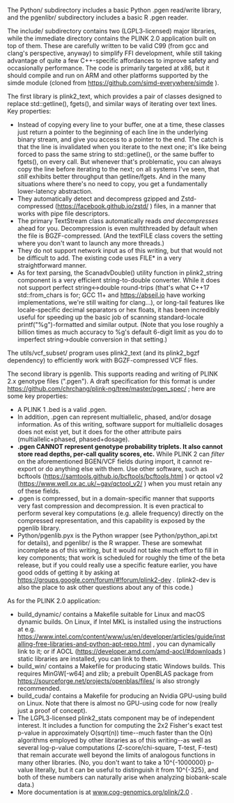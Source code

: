 The Python/ subdirectory includes a basic Python .pgen read/write library, and
the pgenlibr/ subdirectory includes a basic R .pgen reader.

The include/ subdirectory contains two (LGPL3-licensed) major libraries, while
the immediate directory contains the PLINK 2.0 application built on top of
them.  These are carefully written to be valid C99 (from gcc and clang's
perspective, anyway) to simplify FFI development, while still taking advantage
of quite a few C++-specific affordances to improve safety and occasionally
performance.  The code is primarily targeted at x86, but it should compile and
run on ARM and other platforms supported by the simde module (cloned from
https://github.com/simd-everywhere/simde ).

The first library is plink2_text, which provides a pair of classes designed to
replace std::getline(), fgets(), and similar ways of iterating over text lines.
Key properties:
* Instead of copying every line to your buffer, one at a time, these classes
  just return a pointer to the beginning of each line in the underlying binary
  stream, and give you access to a pointer to the end.  The catch is that the
  line is invalidated when you iterate to the next one; it's like being forced
  to pass the same string to std::getline(), or the same buffer to fgets(), on
  every call.  But whenever that's problematic, you can always copy the line
  before iterating to the next; on all systems I've seen, that *still* exhibits
  better throughput than getline/fgets.  And in the many situations where
  there's no need to copy, you get a fundamentally lower-latency abstraction.
* They automatically detect and decompress gzipped and Zstd-compressed
  (https://facebook.github.io/zstd/ ) files, in a manner that works with pipe
  file descriptors.
* The primary TextStream class automatically reads *and decompresses* ahead for
  you.  Decompression is even multithreaded by default when the file is
  BGZF-compressed.  (And the textFILE class covers the setting where you don't
  want to launch any more threads.)
* They do not support network input as of this writing, but that would not be
  difficult to add.  The existing code uses FILE* in a very straightforward
  manner.
* As for text parsing, the ScanadvDouble() utility function in plink2_string
  component is a very efficient string-to-double converter.  While it does not
  support perfect string<->double round-trips (that's what C++17
  std::from_chars is for; GCC 11+ and https://abseil.io have working
  implementations, we're still waiting for clang...), or long-tail features
  like locale-specific decimal separators or hex floats, it has been incredibly
  useful for speeding up the basic job of scanning standard-locale
  printf("%g")-formatted and similar output.  (Note that you lose roughly a
  billion times as much accuracy to %g's default 6-digit limit as you do to
  imperfect string->double conversion in that setting.)

The utils/vcf_subset/ program uses plink2_text (and its plink2_bgzf dependency)
to efficiently work with BGZF-compressed VCF files.

The second library is pgenlib.  This supports reading and writing of PLINK 2.x
genotype files (".pgen").  A draft specification for this format is under
https://github.com/chrchang/plink-ng/tree/master/pgen_spec/ ; here are some key
properties:
* A PLINK 1 .bed is a valid .pgen.
* In addition, .pgen can represent multiallelic, phased, and/or dosage
  information.  As of this writing, software support for multiallelic dosages
  does not exist yet, but it does for the other attribute pairs
  (multiallelic+phased, phased+dosage).
* **.pgen CANNOT represent genotype probability triplets.  It also cannot store
  read depths, per-call quality scores, etc.**  While PLINK 2 can *filter* on
  the aforementioned BGEN/VCF fields during import, it cannot re-export or do
  anything else with them.  Use other software, such as bcftools
  (https://samtools.github.io/bcftools/bcftools.html ) or qctool v2
  (https://www.well.ox.ac.uk/~gav/qctool_v2/ ) when you must retain any of
  these fields.
* .pgen is compressed, but in a domain-specific manner that supports very fast
  compression and decompression.  It is even practical to perform several key
  computations (e.g. allele frequency) directly on the compressed
  representation, and this capability is exposed by the pgenlib library.
* Python/pgenlib.pyx is the Python wrapper (see Python/python_api.txt for
  details), and pgenlibr/ is the R wrapper.  These are somewhat incomplete as
  of this writing, but it would not take much effort to fill in key components;
  that work is scheduled for roughly the time of the beta release, but if you
  could really use a specific feature earlier, you have good odds of getting it
  by asking at https://groups.google.com/forum/#!forum/plink2-dev .
  (plink2-dev is also the place to ask other questions about any of this code.)

As for the PLINK 2.0 application:
* build_dynamic/ contains a Makefile suitable for Linux and macOS dynamic
  builds.  On Linux, if Intel MKL is installed using the instructions at e.g.
  https://www.intel.com/content/www/us/en/developer/articles/guide/installing-free-libraries-and-python-apt-repo.html ,
  you can dynamically link to it; or if AOCL
  (https://developer.amd.com/amd-aocl/#downloads ) static libraries are
  installed, you can link to them.
* build_win/ contains a Makefile for producing static Windows builds.  This
  requires MinGW[-w64] and zlib; a prebuilt OpenBLAS package from
  https://sourceforge.net/projects/openblas/files/ is also strongly
  recommended.
* build_cuda/ contains a Makefile for producing an Nvidia GPU-using build on
  Linux.  Note that there is almost no GPU-using code for now (really just a
  proof of concept).
* The LGPL3-licensed plink2_stats component may be of independent interest.  It
  includes a function for computing the 2x2 Fisher's exact test p-value in
  approximately O(sqrt(n)) time--much faster than the O(n) algorithms employed
  by other libraries as of this writing--as well as several log-p-value
  computations (Z-score/chi-square, T-test, F-test) that remain accurate well
  beyond the limits of analogous functions in many other libraries.  (No, you
  don't want to take a 10^{-1000000} p-value literally, but it can be useful to
  distinguish it from 10^{-325}, and both of these numbers can naturally arise
  when analyzing biobank-scale data.)
* More documentation is at www.cog-genomics.org/plink/2.0 .
